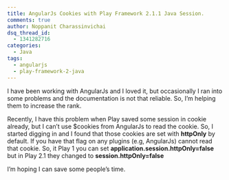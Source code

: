 ```yaml
---
title: AngularJs Cookies with Play Framework 2.1.1 Java Session.
comments: true
author: Noppanit Charassinvichai
dsq_thread_id:
  - 1341282716
categories:
  - Java
tags:
  - angularjs
  - play-framework-2-java
---
```

I have been working with AngularJs and I loved it, but occasionally I ran into some problems and the documentation is not that reliable. So, I&#8217;m helping them to increase the rank. 

Recently, I have this problem when Play saved some session in cookie already, but I can&#8217;t use $cookies from AngularJs to read the cookie. So, I started digging in and I found that those cookies are set with **httpOnly** by default. If you have that flag on any plugins (e.g, AngularJs) cannot read that cookie. So, it Play 1 you can set **application.session.httpOnly=false** but in Play 2.1 they changed to **session.httpOnly=false**

I&#8217;m hoping I can save some people&#8217;s time.
